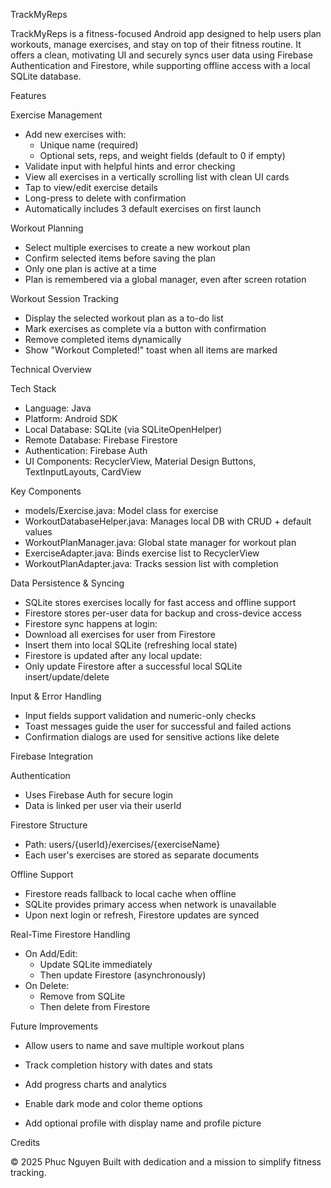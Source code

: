 TrackMyReps

TrackMyReps is a fitness-focused Android app designed to help users plan workouts, manage exercises, and stay on top of their fitness routine. It offers a clean, motivating UI and securely syncs user data using Firebase Authentication and Firestore, while supporting offline access with a local SQLite database.

Features

Exercise Management
- Add new exercises with:
   +  Unique name (required)
   +  Optional sets, reps, and weight fields (default to 0 if empty)
- Validate input with helpful hints and error checking
- View all exercises in a vertically scrolling list with clean UI cards
- Tap to view/edit exercise details
- Long-press to delete with confirmation
- Automatically includes 3 default exercises on first launch

Workout Planning
- Select multiple exercises to create a new workout plan
- Confirm selected items before saving the plan
- Only one plan is active at a time
- Plan is remembered via a global manager, even after screen rotation

Workout Session Tracking
- Display the selected workout plan as a to-do list
- Mark exercises as complete via a button with confirmation
- Remove completed items dynamically
- Show "Workout Completed!" toast when all items are marked

Technical Overview

Tech Stack
- Language: Java
- Platform: Android SDK
- Local Database: SQLite (via SQLiteOpenHelper)
- Remote Database: Firebase Firestore
- Authentication: Firebase Auth
- UI Components: RecyclerView, Material Design Buttons, TextInputLayouts, CardView

Key Components
- models/Exercise.java: Model class for exercise
- WorkoutDatabaseHelper.java: Manages local DB with CRUD + default values
- WorkoutPlanManager.java: Global state manager for workout plan
- ExerciseAdapter.java: Binds exercise list to RecyclerView
- WorkoutPlanAdapter.java: Tracks session list with completion

Data Persistence & Syncing
- SQLite stores exercises locally for fast access and offline support
- Firestore stores per-user data for backup and cross-device access
- Firestore sync happens at login:
- Download all exercises for user from Firestore
- Insert them into local SQLite (refreshing local state)
- Firestore is updated after any local update:
- Only update Firestore after a successful local SQLite insert/update/delete

Input & Error Handling
- Input fields support validation and numeric-only checks
- Toast messages guide the user for successful and failed actions
- Confirmation dialogs are used for sensitive actions like delete

Firebase Integration

Authentication
- Uses Firebase Auth for secure login
- Data is linked per user via their userId

Firestore Structure
- Path: users/{userId}/exercises/{exerciseName}
- Each user's exercises are stored as separate documents

Offline Support
- Firestore reads fallback to local cache when offline
- SQLite provides primary access when network is unavailable
- Upon next login or refresh, Firestore updates are synced

Real-Time Firestore Handling
- On Add/Edit:
   + Update SQLite immediately
   + Then update Firestore (asynchronously)
- On Delete:
   + Remove from SQLite
   + Then delete from Firestore

Future Improvements
- Allow users to name and save multiple workout plans
- Track completion history with dates and stats

- Add progress charts and analytics
- Enable dark mode and color theme options
- Add optional profile with display name and profile picture

Credits

© 2025 Phuc Nguyen
Built with dedication and a mission to simplify fitness tracking.
